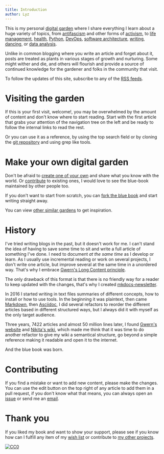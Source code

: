 ```yaml
---
title: Introduction
author: Lyz
---
```


This is my personal [digital garden](digital_garden.md) where I share everything
I learn about a huge variety of topics, from [antifascism](antifascism.md)
and other forms of [activism](diversity.md), to [life
management](life_automation.md), [health](sleep.md), [Python](python.md),
[DevOps](devops.md), [software architecture](adr.md), [writing](writing.md),
[dancing](rave_dances.md), or [data analysis](recommender_systems.md).

Unlike in common blogging where you write an article and forget about it, posts
are treated as plants in various stages of growth and nurturing. Some might
wither and die, and others will flourish and provide a source of continued
knowledge for the gardener and folks in the community that visit.

To follow the updates of this site, subscribe to any of the [RSS
feeds](https://lyz-code.github.io/blue-book/newsletter/0_newsletter_index/).

# Visiting the garden

If this is your first visit, welcome!, you may be overwhelmed by the amount of
content and don't know where to start reading. Start with the first article that
grabs your attention of the navigation tree on the left and be ready to follow
the internal links to read the rest.

Or you can use it as a reference, by using the top search field or by cloning
the [git repository](https://github.com/lyz-code/blue-book) and using grep like
tools.

# Make your own digital garden

Don't be afraid to [create one of your own](build_your_own_wiki.md) and share
what you know with the world. Or [contribute](#contributing) to existing ones,
I would love to see the blue-book maintained by other people too.

If you don't want to start from scratch, you can [fork the blue
book](forking_this_wiki.md) and start writing straight away.

You can view [other similar gardens](digital_garden.md#existing-digital-gardens)
to get inspiration.

# History

I've tried writing blogs in the past, but it doesn't work for me. I can't stand
the idea of having to save some time to sit and write a full article of
something I've done. I need to document *at the same time* as I develop or
learn. As I usually use incremental reading or work on several projects, I don't
write one article, but improve several at the same time in a unordered way.
That's why I embrace [Gwern's Long Content
principle](https://www.gwern.net/About#long-content).

The only drawback of this format is that there is no friendly way for a reader
to keep updated with the changes, that's why I created
[mkdocs-newsletter](https://lyz-code.github.io/mkdocs-newsletter/).

In 2016 I started writing in text files summaries of different concepts, how to
install or how to use tools. In the beginning it was plaintext, then came
[Markdown](https://en.wikipedia.org/wiki/Markdown), then
[Asciidoc](https://en.wikipedia.org/wiki/AsciiDoc), I did several refactors to
reorder the different articles based in different structured ways, but I always
did it with myself as the only target audience.

Three years, 7422 articles and almost 50 million lines later, I found [Gwern's
website](https://www.gwern.net/) and [Nikita's
wiki](https://wiki.nikitavoloboev.xyz), which made me think that it was time to
do another refactor to give my wiki a semantical structure, go beyond a simple
reference making it readable and open it to the internet.

And the blue book was born.

# Contributing

If you find a mistake or want to add new content, please make the changes. You
can use the edit button on the top right of any article to add them in a pull
request, if you don't know what that means, you can always open an
[issue](https://github.com/lyz-code/blue-book/issues/new) or send me an
[email](contact.md).

# Thank you

If you liked my book and want to show your support, please see if you know how
can I fulfill any item of my [wish list](projects.md#seeds) or contribute to [my
other projects](projects.md).

[![CC0](https://img.shields.io/badge/license-CC0-0a0a0a.svg?style=flat&colorA=0a0a0a)](https://creativecommons.org/publicdomain/zero/1.0/)

